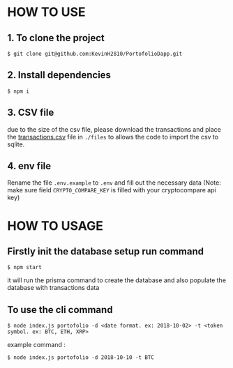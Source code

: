 # HOW TO USE
## 1. To clone the project
```
$ git clone git@github.com:KevinH2810/PortofolioDapp.git
```

## 2. Install dependencies
```
$ npm i
```

## 3. CSV file
due to the size of the csv file, please download the transactions and place the [transactions.csv](https://gist.github.com/liangzan/4436cb8b083c66b3517e7f4d80939f06#:~:text=logged%20in%20a-,CSV%20file,-.%20Write%20a%20command) file in `./files` to allows the code to import the csv to sqlite.

## 4. env file
Rename the file `.env.example` to `.env` and fill out the necessary data
(Note: make sure field `CRYPTO_COMPARE_KEY` is filled with your cryptocompare api key)

# HOW TO USAGE

## Firstly init the database setup run command 
```
$ npm start
```
it will run the prisma command to create the database and also populate the database with transactions data

## To use the cli command
```
$ node index.js portofolio -d <date format. ex: 2018-10-02> -t <token symbol. ex: BTC, ETH, XRP>
```
example command : 
```
$ node index.js portofolio -d 2018-10-10 -t BTC
```
